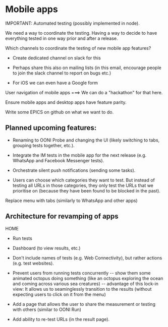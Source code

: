 # Mobile apps

IMPORTANT: Automated testing (possibly implemented in node).

We need a way to coordinate the testing. Having a way to decide to have everything tested in one way prior and after a release.

Which channels to coordinate the testing of new mobile app features?

* Create dedicated channel on slack for this

* Perhaps share this also on mailing lists (in this email, encourage people to join the slack channel to report on bugs etc.)

* For iOS we can even have a Google form

User navigation of mobile apps ===> We can do a "hackathon" for that here.

Ensure mobile apps and desktop apps have feature parity.

Write some EPICS on github on what we want to do.

## Planned upcoming features:

* Renaming to OONI Probe and changing the UI (likely switching to tabs, grouping tests together, etc.).

* Integrate the IM tests in the mobile app for the next release (e.g. WhatsApp and Facebook Messenger tests).

* Orchestrate silent push notifications (sending some tasks).

* Users can choose which categories they want to test. But instead of testing all URLs in those categories, they only test the URLs that we prioritise on (because they have been found to be blocked in the past).

Replace menu with tabs (similarly to WhatsApp and other apps)

## Architecture for revamping of apps

HOME

* Run tests

* Dashboard (to view results, etc.)

* Don't include names of tests (e.g. Web Connectivity), but rather actions (e.g. test websites).

* Prevent users from running tests concurrently -- show them some animated octopus doing something (like an octopus exploring the ocean and coming across various sea creatures) -- advantage of this lock-in view: It allows us to seaminglessly transition to the results (without expecting users to click on it from the menu)

* Add a page that allows the user to share the measurement or testing with others (similar to OONI Run)

* Add ability to re-test URLs (in the result page).





